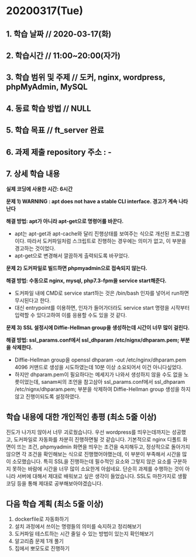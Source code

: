 # 20200317\(Tue\)

## 1. 학습 날짜 // 2020-03-17\(화\)

## 2. 학습시간 // 11:00~20:00\(자가\)

## 3. 학습 범위 및 주제 // 도커, nginx, wordpress, phpMyAdmin, MySQL

## 4. 동료 학습 방법 // NULL

## 5. 학습 목표 // ft\_server 완료

## 6. 과제 제출 repository 주소 : -

## 7. 상세 학습 내용

**실제 코딩에 사용한 시간: 6시간**

**문제 1\) WARNING : apt does not have a stable CLI interface. 경고가 계속 나타난다**

**해결 방법: apt가 아니라 apt-get으로 명령어를 바꾼다.**

* apt는 apt-get과 apt-cache와 달리 진행상태를 보여주는 식으로 개선된 프로그램이다. 따라서 도커파일처럼 스크립트로 진행하는 경우에는 의미가 없고, 이 부분을 경고하는 것이었다.
* apt-get으로 변경해서 깔끔하게 출력되도록 바꾸었다.

**문제 2\) 도커파일로 빌드하면 phpmyadmin으로 접속되지 않는다.**

**해결 방법: 수동으로 nginx, mysql, php7.3-fpm을 service start해준다.**

* 도커파일 내에 CMD로 service start하는 것은 /bin/bash 인자를 넣어서 run하면 무시된다고 한다.
* 대신 entrypoint를 이용하면, 인자가 들어가더라도 service start 명령을 시작부터 입력할 수 있다고하여 이를 응용할 수도 있을 것 같다.

**문제 3\) SSL 설정시에 Diffie-Hellman group을 생성하는데 시간이 너무 많이 걸린다.**

**해결 방법: ssl\_params.conf에서 ssl\_dhparam /etc/nignx/dhparam.pem; 부분을 삭제한다.**

* Diffie-Hellman group을 openssl dhparam -out /etc/nginx/dhparam.pem 4096 커맨드로 생성을 시도하였는데 10분 이상 소요되어서 이건 아니다싶었다.
* 하지만 dhparam.pem이 필요하다는 메세지가 나와서 생성하지 않을 수도 없을 노릇이었는데, sanam씨의 조언을 참고삼아 ssl\_params.conf에서 ssl\_dhparam /etc/nignx/dhparam.pem; 부분을 삭제하여 Diffie-Hellman group 생성을 하지 않고 진행이되도록 설정하였다.

## 학습 내용에 대한 개인적인 총평 \(최소 5줄 이상\)

진도가 나가지 않아서 너무 괴로웠습니다. 우선 wordpress를 띄우는데까지는 성공했고, 도커파일로 자동화를 차분히 진행하면될 것 같습니다. 기본적으로 nginx 디폴트 화면이 뜨는 조건, phpmyadmin 화면을 띄우는 조건을 숙지해두고, 정상적으로 돌아가지 않으면 각 조건을 확인해보는 식으로 진행했어야했는데, 이 부분이 부족해서 시간을 많이 소모했습니다. 특히 SSL을 진행하는데 필수적인 요소와 그렇지 않은 요소를 구분하지 못하는 바람에 시간을 너무 많이 소요한게 아쉽네요. 단순히 과제를 수행하는 것이 아니라 서버에 대해서 제대로 배워보고 싶은 생각이 들었습니다. SSL도 마찬가지로 생활코딩 등을 통해 제대로 공부해보아야겠습니다.

## 다음 학습 계획 \(최소 5줄 이상\)

1. dockerfile로 자동화하기
2. 설치 과정에서 쓰이는 명령들의 의미를 숙지하고 정리해보기
3. 도커파일 테스트하는 시간 줄일 수 있는 방법이 있는지 확인해보기
4. 알고리즘 문제 1개 풀기
5. 집에서 뽀모도로 진행하기

